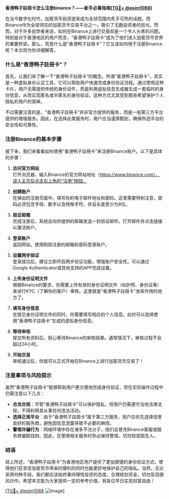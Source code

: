 **香港鸭子註冊卡怎么注册binance？——新手必看指南[[TG💪+ @esim1088](https://t.me/s/esim1088)]**

在当今数字化时代，加密货币投资逐渐成为全球范围内炙手可热的话题。而Binance作为全球领先的加密货币交易平台之一，吸引了无数投资者的目光。然而，对于许多初学者来说，如何在Binance上进行交易却是一个令人头疼的问题。特别是对于香港地区的用户而言，“香港鸭子註冊卡”成为了他们进入加密货币世界的重要桥梁。那么，究竟什么是“香港鸭子註冊卡”？它又该如何用于注册Binance呢？本文将为你详细解答。

### 什么是“香港鸭子註冊卡”？

首先，让我们来了解一下“香港鸭子註冊卡”的概念。所谓“香港鸭子註冊卡”，其实是一种虚拟身份认证工具，它可以帮助用户快速完成身份验证流程。通过使用这种卡片，用户无需提供传统的身份证件，而是利用虚拟信息生成器生成一套临时的身份信息，从而实现匿名或半匿名的身份验证。这种方式尤其受到那些希望保护个人隐私的用户的青睐。

不过需要注意的是，“香港鸭子註冊卡”并非官方提供的服务，而是一些第三方平台提供的增值服务。因此，在选择此类服务时，用户应当谨慎甄别，确保所选平台的安全性和可靠性。

### 注册Binance的基本步骤

接下来，我们来看看如何使用“香港鸭子註冊卡”来注册Binance账户。以下是具体的步骤：

1. **访问官方网站**  
   打开浏览器，输入Binance的官方网站地址（https://www.binance.com），进入主页后点击右上角的“注册”按钮。

2. **创建账户**  
   在弹出的注册页面中，填写你的电子邮件地址和密码。这里需要特别注意，密码必须包含字母、数字以及特殊字符，并且长度至少为8位。

3. **验证邮箱**  
   完成注册后，系统会向你提供的邮箱发送一封验证邮件。打开邮件并点击链接以激活账户。

4. **登录账户**  
   返回网站，使用刚刚注册的邮箱和密码登录账户。

5. **设置两步验证**  
   登录成功后，建议立即开启两步验证功能，增强账户安全性。可以通过Google Authenticator或其他支持的APP完成设置。

6. **上传身份证明文件**  
   根据Binance的要求，你需要上传有效的身份证明文件（如护照、身份证等）来进行KYC（了解你的客户）审核。这里就是“香港鸭子註冊卡”发挥作用的地方了。

7. **填写身份信息**  
   在提交身份证明文件的同时，你需要填写相应的个人信息。此时可以选择使用“香港鸭子註冊卡”生成的虚拟身份信息。

8. **等待审核**  
   提交所有资料后，耐心等待Binance的审核结果。通常情况下，审核过程不会超过24小时。

9. **开始交易**  
   审核通过后，你就可以正式开始在Binance上进行加密货币交易了！

### 注意事项与风险提示

虽然“香港鸭子註冊卡”能够帮助用户更方便地完成身份验证，但在实际操作过程中仍需注意以下几点：

- **合法合规**：尽管“香港鸭子註冊卡”可以保护隐私，但用户仍需遵守当地法律法规，不得利用其从事任何违法活动。
- **选择正规平台**：由于“香港鸭子註冊卡”属于第三方服务，用户应优先选择信誉良好的服务商，避免因信息泄露导致不必要的麻烦。
- **警惕诈骗行为**：网络环境中存在诸多不法分子，他们会冒充Binance客服或服务商骗取钱财。因此，在使用相关服务时务必保持警惕，切勿轻信陌生人。

### 结语

综上所述，“香港鸭子註冊卡”为香港地区用户提供了更加便捷的身份验证方式，使得他们在享受加密货币带来的便利的同时也能更好地保护自己的隐私。当然，无论采用何种手段，我们都应该始终秉持理性投资的态度，合理规划资金，切勿盲目跟风炒作。希望本文能为大家提供一定的参考价值，祝各位早日实现财富自由！

[[TG💪+ @esim1088](https://t.me/s/esim1088) ![Image](https://i.postimg.cc/4NQfJmqS/Snipaste-2025-05-13-00-14-12.png)]